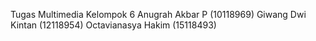 
Tugas Multimedia
Kelompok 6
Anugrah Akbar P (10118969)
Giwang Dwi Kintan (12118954)
Octavianasya Hakim (15118493)